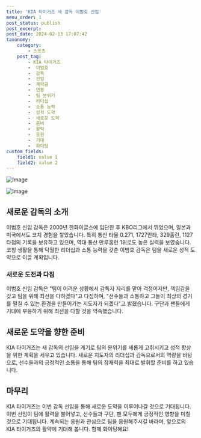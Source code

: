 ```yaml
---
title: 'KIA 타이거즈 새 감독 이범호 선임'
menu_order: 1
post_status: publish
post_excerpt: 
post_date: 2024-02-13 17:07:42
taxonomy:
    category:
        - 스포츠
    post_tag:
        - KIA 타이거즈
        -  이범호
        -  감독
        -  선임
        -  계약금
        -  연봉
        -  팀 분위기
        -  리더십
        -  소통 능력
        -  성적 도약
        -  새로운 도약
        -  준비
        -  활력
        -  응원
        -  기대
        -  화이팅
custom_fields:
    field1: value 1
    field2: value 2
---
```


![Image](https://imgnews.pstatic.net/image/629/2024/02/13/202462421707804545_20240213151302151.jpg?type=w647)

![Image](https://imgnews.pstatic.net/image/629/2024/02/13/202476361707804645_20240213151302155.jpg?type=w647)

## 새로운 감독의 소개
이범호 신임 감독은 2000년 한화이글스에 입단한 후 KBO리그에서 뛰었으며, 일본과 미국에서도 코치 경험을 쌓았습니다. 특히 통산 타율 0.271, 1727안타, 329홈런, 1127타점의 기록을 보유하고 있으며, 역대 통산 만루홈런 1위로도 높은 실력을 보였습니다. 코칭 생활을 통해 탁월한 리더십과 소통 능력을 갖춘 이범호 감독은 팀을 새로운 성적 도약으로 이끌 계획입니다.
### 새로운 도전과 다짐
이범호 신임 감독은 "팀이 어려운 상황에서 감독자 자리를 맡아 걱정이지만, 책임감을 갖고 팀을 위해 최선을 다하겠다"고 다짐하며, "선수들과 소통하고 그들이 최상의 경기를 펼칠 수 있는 환경을 만들어가는 지도자가 되겠다"고 밝혔습니다. 구단과 팬들에게 기대에 부응하기 위해 최선을 다할 것을 약속했습니다.
## 새로운 도약을 향한 준비
KIA 타이거즈는 새 감독의 선임을 계기로 팀의 분위기를 새롭게 고취시키고 성적 향상을 위한 계획을 세우고 있습니다. 새로운 지도자의 리더십과 감독으로서의 역량을 바탕으로, 선수들과의 긍정적인 소통을 통해 팀의 잠재력을 최대로 발휘할 준비를 하고 있습니다.
## 마무리
KIA 타이거즈는 이번 감독 선임을 통해 새로운 도약을 이루어나갈 것으로 기대됩니다. 이번 선임이 팀에 활력을 불어넣고, 선수들과 구단, 팬 모두에게 긍정적인 영향을 미칠 것으로 기대됩니다. 계속되는 응원과 관심으로 팀을 응원해주시길 바라며, 앞으로의 KIA 타이거즈의 활약에 기대해 봅니다. 함께 화이팅해요!
